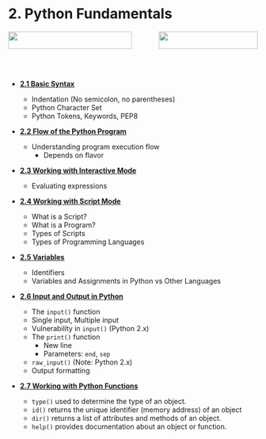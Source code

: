# 2. Python Fundamentals



<span style="display: flex; justify-content: space-between; width: 100%; align-items: center;">
    <a href="../01-module-01-getting-started/README.md">
        <img src="https://img.shields.io/badge/Previous-Python_Fundamentals-blue" width="250" height="35">
    </a>
    <a href="../03-module-03-data-handling/README.md">
        <img src="https://img.shields.io/badge/Next-Data_Handling-brightgreen" width="200" height="35">
    </a>
</span>


<br><br>

- [**2.1 Basic Syntax**](/02-module-02-python-fundamentals/session-2.0.md/#21-basic-syntax)
  - Indentation (No semicolon, no parentheses)
  - Python Character Set
  - Python Tokens, Keywords, PEP8

- [**2.2 Flow of the Python Program**](/02-module-02-python-fundamentals/session-2.0.md/#22-flow-of-the-python-program)
  - Understanding program execution flow
    - Depends on flavor

- [**2.3 Working with Interactive Mode**](/02-module-02-python-fundamentals/session-2.0.md/#23-working-with-interactive-mode)
  - Evaluating expressions

- [**2.4 Working with Script Mode**](/02-module-02-python-fundamentals/session-2.0.md/#24-working-with-script-mode)
  - What is a Script?
  - What is a Program?
  - Types of Scripts
  - Types of Programming Languages

- [**2.5 Variables**](/02-module-02-python-fundamentals/session-2.0.md/#25-variables-and-data-types)
  - Identifiers
  - Variables and Assignments in Python vs Other Languages

- [**2.6 Input and Output in Python**](/02-module-02-python-fundamentals/session-2.0.md/#26-input-and-output-in-python)
  - The `input()` function
  - Single input, Multiple input
  - Vulnerability in `input()` (Python 2.x)
  - The `print()` function
    - New line
    - Parameters: `end`, `sep`
  - `raw_input()` (Note: Python 2.x)
  - Output formatting

- [**2.7 Working with Python Functions**](/02-module-02-python-fundamentals/session-2.0.md/#27-working-with-python-functions)
  - `type()` used to determine the type of an object. 
  - `id()`  returns the unique identifier (memory address) of an object
  - `dir()` returns a list of attributes and methods of an object.
  - `help()` provides documentation about an object or function.




